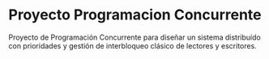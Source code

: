# Proyecto Programacion Concurrente
Proyecto de Programación Concurrente para diseñar un sistema distribuído con prioridades y gestión de interbloqueo clásico de lectores y escritores.
